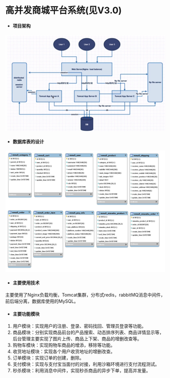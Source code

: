 # 高并发商城平台系统(见V3.0)
- #### 项目架构
![pic](https://github.com/lxycomeon/storeProject/blob/V3.0/%E6%9E%B6%E6%9E%84%E8%AF%B4%E6%98%8E/%E9%A1%B9%E7%9B%AE%E6%9E%B6%E6%9E%84%E5%9B%BE.png)
- #### 数据库表的设计
![pic](https://github.com/lxycomeon/storeProject/blob/V3.0/%E6%9E%B6%E6%9E%84%E8%AF%B4%E6%98%8E/%E8%A1%A8%E7%BB%93%E6%9E%84.jpg)
- #### 主要使用技术
主要使用了Nginx负载均衡，Tomcat集群，分布式redis，rabbitMQ消息中间件，前后端分离，数据库使用的MySQL。
- #### 主要功能模块
1. 用户模块：实现用户的注册、登录、密码找回、管理员登录等功能。
2. 商品模块：分别实现商品前台的产品搜索、动态排序列表、商品详情显示等，后台管理主要实现了图片上传、商品上下架、商品的增删改查等。
3. 购物车模块：实现购物车商品的增添，移除等功能。
4. 收货地址模块：实现各个用户收货地址的增删改查。
5. 订单模块：实现订单的创建，删除。
6. 支付模块：实现与支付宝当面付的对接，利用沙箱环境进行支付流程测试。
7. 秒杀模块：利用消息中间件，实现秒杀商品的异步下单，提高并发量。

